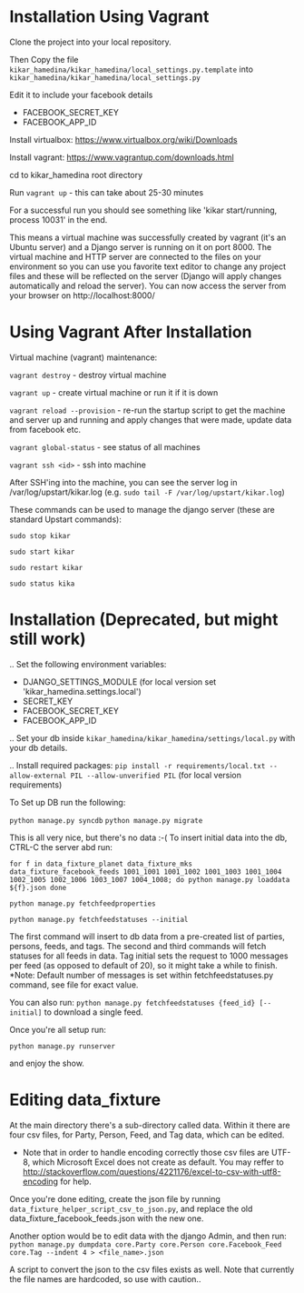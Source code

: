Installation Using Vagrant
========================

Clone the project into your local repository.

Then Copy the file
``kikar_hamedina/kikar_hamedina/local_settings.py.template`` into
``kikar_hamedina/kikar_hamedina/local_settings.py``

Edit it to include your facebook details
- FACEBOOK_SECRET_KEY
- FACEBOOK_APP_ID

Install virtualbox: https://www.virtualbox.org/wiki/Downloads

Install vagrant: https://www.vagrantup.com/downloads.html

cd to kikar_hamedina root directory

Run ``vagrant up`` - this can take about 25-30 minutes

For a successful run you should see something like 'kikar start/running, process 10031' in the end.

This means a virtual machine was successfully created by vagrant (it's an Ubuntu server) and a Django server is running on it on port 8000. The virtual machine and HTTP server are connected to the files on your environment so you can use you favorite text editor to change any project files and these will be reflected on the server (Django will apply changes automatically and reload the server).
You can now access the server from your browser on http://localhost:8000/

Using Vagrant After Installation
===============================

Virtual machine (vagrant) maintenance:

``vagrant destroy`` - destroy virtual machine

``vagrant up`` - create virtual machine or run it if it is down

``vagrant reload --provision`` - re-run the startup script to get the machine and server up and running and apply changes that were made, update data from facebook etc.

``vagrant global-status`` - see status of all machines

``vagrant ssh <id>``  - ssh into machine

After SSH'ing into the machine, you can see the server log in /var/log/upstart/kikar.log (e.g. ``sudo tail -F /var/log/upstart/kikar.log``)


These commands can be used to manage the django server (these are standard Upstart commands):

``sudo stop kikar``

``sudo start kikar``

``sudo restart kikar``

``sudo status kika``


Installation (Deprecated, but might still work)
==============

.. Set the following environment variables:

- DJANGO_SETTINGS_MODULE (for local version set 'kikar_hamedina.settings.local')
- SECRET_KEY
- FACEBOOK_SECRET_KEY
- FACEBOOK_APP_ID

.. Set your db inside ``kikar_hamedina/kikar_hamedina/settings/local.py`` with your db details.

.. Install required packages: ``pip install -r requirements/local.txt --allow-external PIL --allow-unverified PIL`` (for local version requirements)


To Set up DB run the following:

``python manage.py syncdb``
``python manage.py migrate``


This is all very nice, but there's no data :-( To insert initial data
into the db, CTRL-C the server abd run:

``for f in data_fixture_planet data_fixture_mks data_fixture_facebook_feeds 1001_1001 1001_1002 1001_1003 1001_1004 1002_1005 1002_1006 1003_1007 1004_1008; do
	python manage.py loaddata ${f}.json
done``

``python manage.py fetchfeedproperties``

``python manage.py fetchfeedstatuses --initial``

The first command will insert to db data from a pre-created list of parties, persons, feeds, and tags.
The second and third commands will fetch statuses for all feeds in data.
Tag initial sets the request to 1000 messages per feed (as opposed to default of 20), so it might take a while to finish. *Note: Default number of messages is set within fetchfeedstatuses.py command, see file for exact value.


You can also run: ``python manage.py fetchfeedstatuses {feed_id} [--initial]`` to download a single feed.

Once you're all setup run:

``python manage.py runserver``

and enjoy the show.




Editing data_fixture
====================

At the main directory there's a sub-directory called data. Within it there are four csv files, for Party, Person, Feed, and Tag data, which can be edited.

* Note that in order to handle encoding correctly those csv files are UTF-8, which Microsoft Excel does not create as default. You may reffer to http://stackoverflow.com/questions/4221176/excel-to-csv-with-utf8-encoding for help.

Once you're done editing, create the json file by running ``data_fixture_helper_script_csv_to_json.py``, and replace the old data_fixture_facebook_feeds.json with the new one.

Another option would be to edit data with the django Admin, and then run:
``python manage.py dumpdata core.Party core.Person core.Facebook_Feed core.Tag --indent 4 > <file_name>.json``

A script to convert the json to the csv files exists as well. Note that currently the file names are hardcoded, so use with caution..
